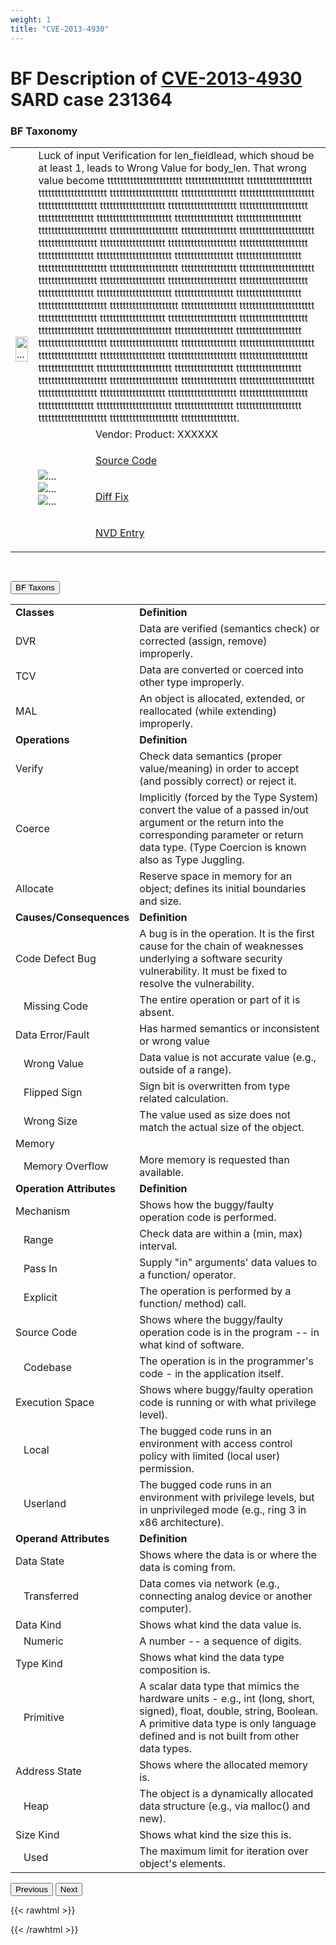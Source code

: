 ```yaml
---
weight: 1
title: "CVE-2013-4930"
---
```

# BF Description of [CVE-2013-4930](https://cve.mitre.org/cgi-bin/cvename.cgi?name=CVE-2013-4930) SARD case 231364

### BF Taxonomy

<map name="image-map">
	<area target="" alt="The entire operation implementation or a part of its specification is absent." title="The entire operation implementation or a part of its specification is absent." href="" coords="271,121,27,87" shape="rect"/>
	<area target="" alt="Check data semantics (proper value/meaning) in order to accept (and possibly correct) or reject it." title="Check data semantics (proper value/meaning) in order to accept (and possibly correct) or reject it." href="" coords="346,121,510,88" shape="rect"/>
</map>

<table class="table">
<tr>
	<td rowspan="0"><img src="../../../../BF/images/BFCVE Examples/CVE-2013-4930.png" width="100%" alt="..." usemap="#image-map="/></td>						
	<td  colspan="2">Luck of input Verification for len_fieldlead, which shoud be at least 1, leads to Wrong Value for body_len. That wrong value become ttttttttttttttttttttttt tttttttttttttttttt tttttttttttttttttttt ttttttttttttttttttttt ttttttttttttttttttttt ttttttttttttttttt ttttttttttttttttttttttt tttttttttttttttttt tttttttttttttttttttt ttttttttttttttttttttt ttttttttttttttttttttt ttttttttttttttttt ttttttttttttttttttttttt tttttttttttttttttt tttttttttttttttttttt ttttttttttttttttttttt ttttttttttttttttttttt ttttttttttttttttt ttttttttttttttttttttttt tttttttttttttttttt tttttttttttttttttttt ttttttttttttttttttttt ttttttttttttttttttttt ttttttttttttttttt ttttttttttttttttttttttt tttttttttttttttttt tttttttttttttttttttt ttttttttttttttttttttt ttttttttttttttttttttt ttttttttttttttttt ttttttttttttttttttttttt tttttttttttttttttt tttttttttttttttttttt ttttttttttttttttttttt ttttttttttttttttttttt ttttttttttttttttt ttttttttttttttttttttttt tttttttttttttttttt tttttttttttttttttttt ttttttttttttttttttttt ttttttttttttttttttttt ttttttttttttttttt ttttttttttttttttttttttt tttttttttttttttttt tttttttttttttttttttt ttttttttttttttttttttt ttttttttttttttttttttt ttttttttttttttttt ttttttttttttttttttttttt tttttttttttttttttt tttttttttttttttttttt ttttttttttttttttttttt ttttttttttttttttttttt ttttttttttttttttt ttttttttttttttttttttttt tttttttttttttttttt tttttttttttttttttttt ttttttttttttttttttttt ttttttttttttttttttttt ttttttttttttttttt ttttttttttttttttttttttt tttttttttttttttttt tttttttttttttttttttt ttttttttttttttttttttt ttttttttttttttttttttt ttttttttttttttttt ttttttttttttttttttttttt tttttttttttttttttt tttttttttttttttttttt ttttttttttttttttttttt ttttttttttttttttttttt ttttttttttttttttt ttttttttttttttttttttttt tttttttttttttttttt tttttttttttttttttttt ttttttttttttttttttttt ttttttttttttttttttttt ttttttttttttttttt.
	</td>
</tr>
</tr>
<tr>
	<td rowspan="0" class="text-center">
		<div id="carouselControls" class="carousel slide" data-interval="false">
			<div class="carousel-inner">
				<div class="carousel-item active">
					<img src="../../../../BF/images/BFCVE Examples/CVE-2013-4930_DVR.png" alt="..." usemap="#image-map="/>
				</div>
				<div class="carousel-item">
					<img src="../../../../BF/images/BFCVE Examples/CVE-2013-4930_TCM.png" alt="..." usemap="#image-map="/>
				</div>
				<div class="carousel-item">
					<img src="../../../../BF/images/BFCVE Examples/CVE-2013-4930_MMN.png" alt="..." usemap="#image-map="/>
				</div>
		</td>
<tr><td>Vendor: Product: XXXXXX</td></tr>
<tr><td>

[Source Code](https://bugs.wireshark.org/bugzilla/show_bug.cgi?id=8916)</td></tr>
<tr><td>

[Diff Fix](https://gitlab.com/wireshark/wireshark/-/tree/master)</td></tr>
<tr><td>
	
[NVD Entry](https://nvd.nist.gov/vuln/detail/CVE-2013-4390)</td></tr>
<!-- <tr><td>
	
[SARD Entry](https://samate.nist.gov/SARD/test-cases/231364)</a></td></tr> -->
</table>
			<div class="text-left">
				<p>
					<div style="padding-top:30px">
						<button class="btn btn-primary " type="button" data-bs-toggle="collapse" data-bs-target="#collapseTable" aria-expanded="false" aria-controls="collapseTable">BF Taxons</button>
					</div>
				</p>
			</div>
			<div class="collapse" id="collapseTable">
				<div class="card card-body">
				<table class="table">
					<tr>
						<td>
							<strong>Classes</strong>
						</td>
						<td>
							<strong>Definition</strong>
						</td>
					</tr>
					<tr>
						<td>DVR</td>
						<td>Data are verified (semantics check) or corrected (assign, remove) improperly.</td>
					</tr>
					<tr>
						<td>TCV</td>
						<td>Data are converted or coerced into other type improperly.</td>
					</tr>
					<tr>
						<td>MAL</td>
						<td>An object is allocated, extended, or reallocated (while extending) improperly.</td>
					</tr>
					<tr>
						<td>
							<strong>Operations</strong>
						</td>
						<td>
							<strong>Definition</strong>
						</td>
					</tr>
					<tr>
						<td>Verify</td>
						<td>Check data semantics (proper value/meaning) in order to accept (and possibly correct) or reject it.</td>
					</tr>
					<tr>
						<td>Coerce</td>
						<td>Implicitly (forced by the Type System) convert the value of a passed in/out argument or the return into the corresponding parameter or return data type. (Type Coercion is known also as Type Juggling.</td>
					</tr>
					<tr>
						<td>Allocate</td>
						<td>Reserve space in memory for an object; defines its initial boundaries and size.</td>
					</tr>
					<tr>
						<td>
							<strong>Causes/Consequences</strong>
						</td>
						<td>
							<strong>Definition</strong>
						</td>
					</tr>
					<tr>
						<td>Code Defect Bug</td>
						<td>A bug is in the operation. It is the first cause for the chain of weaknesses underlying a software security vulnerability. It must be fixed to resolve the vulnerability.</td>
					</tr>
					<tr>
						<td>   Missing Code</td>
						<td>The entire operation or part of it is absent.</td>
					</tr>
					<tr>
						<td>Data Error/Fault</td>
						<td>Has harmed semantics or inconsistent or wrong value</td>
					</tr>
					<tr>
						<td>   Wrong Value</td>
						<td>Data value is not accurate value (e.g., outside of a range).</td>
					</tr>
					<tr>
						<td>   Flipped Sign</td>
						<td>Sign bit is overwritten from type related calculation.</td>
					</tr>
					<tr>
						<td>   Wrong Size</td>
						<td>The value used as size does not match the actual size of the object.</td>
					</tr>
					<tr>
						<td>Memory </td>
						<td></td>
					</tr>
					<tr>
						<td>   Memory Overflow</td>
						<td>More memory is requested than available.</td>
					</tr>
					<tr>
						<td>
							<strong>Operation Attributes</strong>
						</td>
						<td>
							<strong>Definition</strong>
						</td>
					</tr>
					<tr>
						<td>Mechanism</td>
						<td>Shows how the buggy/faulty operation code is performed.</td>
					</tr>
					<tr>
						<td>   Range</td>
						<td>Check data are within a (min, max) interval.</td>
					</tr>
					<tr>
						<td>   Pass In</td>
						<td>Supply "in" arguments' data values to a function/ operator.</td>
					</tr>
					<tr>
						<td>   Explicit</td>
						<td>The operation is performed by a function/ method) call.</td>
					</tr>
					<tr>
						<td>Source Code</td>
						<td>Shows where the buggy/faulty operation code is in the program -- in what kind of software.</td>
					</tr>
					<tr>
						<td>   Codebase</td>
						<td>The operation is in the programmer's code - in the application itself.</td>
					</tr>
					<tr>
						<td>Execution Space</td>
						<td>Shows where buggy/faulty operation code is running or with what privilege level).</td>
					</tr>
					<tr>
						<td>   Local</td>
						<td>The bugged code runs in an environment with access control policy with limited (local user) permission.</td>
					</tr>
					<tr>
						<td>   Userland</td>
						<td>The bugged code runs in an environment with privilege levels, but in unprivileged mode (e.g., ring 3 in x86 architecture).</td>
					</tr>
					<tr>
						<td>
							<strong>Operand Attributes</strong>
						</td>
						<td>
							<strong>Definition</strong>
						</td>
					</tr>
					<tr>
						<td>Data State</td>
						<td>Shows where the data is or where the data is coming from.</td>
					</tr>
					<tr>
						<td>   Transferred</td>
						<td>Data comes via network (e.g., connecting analog device or another computer).</td>
					</tr>
					<tr>
						<td>Data Kind</td>
						<td>Shows what kind the data value is.</td>
					</tr>
					<tr>
						<td>   Numeric</td>
						<td>A number -- a sequence of digits.</td>
					</tr>
					<tr>
						<td>Type Kind</td>
						<td>Shows what kind the data type composition is.</td>
					</tr>
					<tr>
						<td>   Primitive</td>
						<td>A scalar data type that mimics the hardware units - e.g., int (long, short, signed), float, double, string, Boolean. A primitive data type is only language defined and is not built from other data types.</td>
					</tr>
					<tr>
						<td>Address State</td>
						<td>Shows where the allocated memory is.</td>
					</tr>
					<tr>
						<td>   Heap</td>
						<td>The object is a dynamically allocated data structure (e.g., via malloc() and new).</td>
					</tr>
					<tr>
						<td>Size Kind</td>
						<td>Shows what kind the size this is.</td>
					</tr>
					<tr>
						<td>   Used</td>
						<td>The maximum limit for iteration over object's elements.</td>
					</tr>
				</table>
				</div>
			</div>
		</div>
	</div>
</div>
<button class="carousel-control-prev" type="button" data-bs-target="#carouselControls" data-bs-slide="prev">
	<span class="carousel-control-prev-icon" aria-hidden="true"></span>
	<span class="visually-hidden">Previous</span>
</button>
<button class="carousel-control-next" type="button" data-bs-target="#carouselControls" data-bs-slide="next">
	<span class="carousel-control-next-icon" aria-hidden="true"></span>
	<span class="visually-hidden">Next</span>
</button>

{{< rawhtml >}}

{{< /rawhtml >}}		